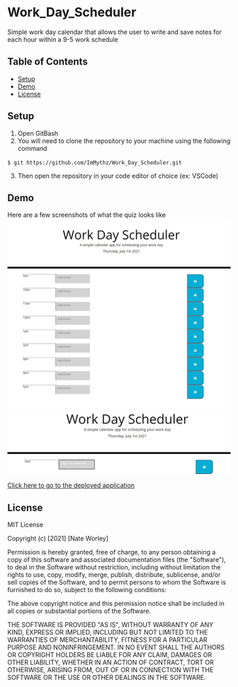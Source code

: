 # Work_Day_Scheduler
Simple work day calendar that allows the user to write and save notes for each hour within a 9-5 work schedule

## Table of Contents
* [Setup](#setup)
* [Demo](#demo)
* [License](#license)
## Setup
1. Open GitBash
2. You will need to clone the repository to your machine using the following command

  `$ git https://github.com/ImMythz/Work_Day_Scheduler.git`
  
3. Then open the repository in your code editor of choice (ex: VSCode)

## Demo
Here are a few screenshots of what the quiz looks like
<img src='Images\screenshot1.jpg' alt='screenshot one'>
<img src='Images\screenshot2.jpg' alt='screenshot two'>

<a href="https://immythz.github.io/Work_Day_Scheduler/" target="_blank">Click here to go to the deployed application</a>

## License
MIT License

Copyright (c) [2021] [Nate Worley]

Permission is hereby granted, free of charge, to any person obtaining a copy
of this software and associated documentation files (the "Software"), to deal
in the Software without restriction, including without limitation the rights
to use, copy, modify, merge, publish, distribute, sublicense, and/or sell
copies of the Software, and to permit persons to whom the Software is
furnished to do so, subject to the following conditions:

The above copyright notice and this permission notice shall be included in all
copies or substantial portions of the Software.

THE SOFTWARE IS PROVIDED "AS IS", WITHOUT WARRANTY OF ANY KIND, EXPRESS OR
IMPLIED, INCLUDING BUT NOT LIMITED TO THE WARRANTIES OF MERCHANTABILITY,
FITNESS FOR A PARTICULAR PURPOSE AND NONINFRINGEMENT. IN NO EVENT SHALL THE
AUTHORS OR COPYRIGHT HOLDERS BE LIABLE FOR ANY CLAIM, DAMAGES OR OTHER
LIABILITY, WHETHER IN AN ACTION OF CONTRACT, TORT OR OTHERWISE, ARISING FROM,
OUT OF OR IN CONNECTION WITH THE SOFTWARE OR THE USE OR OTHER DEALINGS IN THE
SOFTWARE.
```
